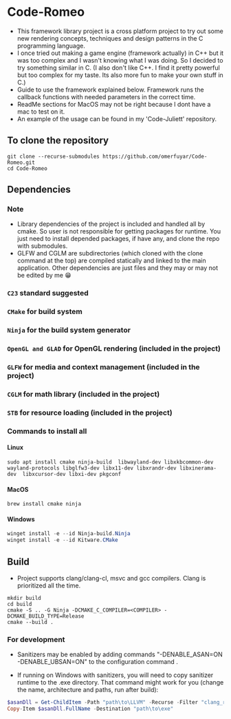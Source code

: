 # Code-Romeo

* This framework library project is a cross platform project to try out some new rendering concepts, techniques and design patterns in the C programming language.
* I once tried out making a game engine (framework actually) in C++ but it was too complex and I wasn't knowing what I was doing. So I decided to try something similar in C. (I also don't like C++. I find it pretty powerful but too complex for my taste. Its also more fun to make your own stuff in C.)
* Guide to use the framework explained below. Framework runs the callback functions with needed parameters in the correct time.
* ReadMe sections for MacOS may not be right because I dont have a mac to test on it.
* An example of the usage can be found in my 'Code-Juliett' repository.

## To clone the repository
``` shell
git clone --recurse-submodules https://github.com/omerfuyar/Code-Romeo.git
cd Code-Romeo
```

## Dependencies

### Note

* Library dependencies of the project is included and handled all by cmake. So user is not responsible for getting packages for runtime. You just need to install depended packages, if have any, and clone the repo with submodules.
* GLFW and CGLM are subdirectories (which cloned with the clone command at the top) are compiled statically and linked to the main application. Other dependencies are just files and they may or may not be edited by me 😁

### `C23` standard suggested

### `CMake` for build system

### `Ninja` for the build system generator

### `OpenGL and GLAD` for OpenGL rendering (included in the project)

### `GLFW` for media and context management (included in the project)

### `CGLM` for math library (included in the project)

### `STB` for resource loading (included in the project)

### Commands to install all

#### Linux
``` shell
sudo apt install cmake ninja-build  libwayland-dev libxkbcommon-dev wayland-protocols libglfw3-dev libx11-dev libxrandr-dev libxinerama-dev  libxcursor-dev libxi-dev pkgconf
```

#### MacOS
``` shell
brew install cmake ninja
```

#### Windows
``` powershell
winget install -e --id Ninja-build.Ninja 
winget install -e --id Kitware.CMake
```

## Build

* Project supports clang/clang-cl, msvc and gcc compilers. Clang is prioritized all the time.

``` shell
mkdir build
cd build
cmake -S .. -G Ninja -DCMAKE_C_COMPILER=<COMPILER> -DCMAKE_BUILD_TYPE=Release
cmake --build .
```

### For development
* Sanitizers may be enabled by adding commands "-DENABLE_ASAN=ON -DENABLE_UBSAN=ON" to the configuration command .

* If running on Windows with sanitizers, you will need to copy sanitizer runtime to the .exe directory. That command might work for you (change the name, architecture and paths, run after build):
``` powershell
$asanDll = Get-ChildItem -Path "path\to\LLVM" -Recurse -Filter "clang_rt.asan_dynamic-x86_64.dll" | Select-Object -First 1
Copy-Item $asanDll.FullName -Destination "path\to\exe"
```
